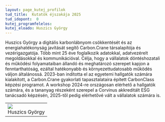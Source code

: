 ```yaml
---
layout: page_kutej_profilok
tud_title:  Kutatók éjszakája 2025
tud_idopont:  0
kutej_programfelelos: 
kutej_eloado: Huszics György
---
```


Huszics György a digitális karbonlábnyom csökkentését és az energiahatékonyság javítását segítő Carbon.Crane társalapítója és vezérigazgatója. 
Több mint 25 éve foglalkozik adatokkal, adatvezérelt megoldásokkal és kommunikációval. Célja, hogy a vállalatok döntéshozatali és működési folyamataiban állandó és meghatározó szerepet kapjon a fenntarthatóság, ezáltal hatékonyabb és környezettudatosabb működés váljon általánossá.
2023-ban indította el az egyetemi hallgatók számára kialakított, a Carbon.Crane gyakorlati tapasztalataira épített CarbonClass képzési programot. 
A workshop 2024-re országosan elérhető a hallgatók számára, és a tananyag részeként szerepel a Corvinus akkreditált ESG tanácsadó képzésén, 2025-től pedig elérhetővé vált a vállalatok számára is.

<table class="picture">
<tr>
<td>

<div class="gallery">
    <img src="images/Huszics György.png" max-width="250" max-height="200">
  <div class="desc">Huszics György</div>
</div>

</td>
</tr>
</table>
